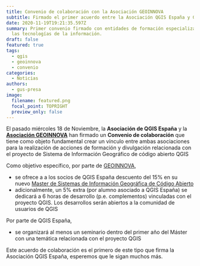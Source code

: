 ```yaml
---
title: Convenio de colaboración con la Asociación GEOINNOVA
subtitle: Firmado el primer acuerdo entre la Asociación QGIS España y GEOINNOVA.
date: 2020-11-19T19:21:35.597Z
summary: Primer convenio firmado con entidades de formación especializadas en
  las tecnologías de la información.
draft: false
featured: true
tags:
  - qgis
  - geoinnova
  - convenio
categories:
  - Noticias
authors:
  - gus-presa
image:
  filename: featured.png
  focal_point: TOPRIGHT
  preview_only: false
---
```

El pasado miércoles 18 de Noviembre, la **Asociación de QGIS España** y la **[Asociación GEOINNOVA](https://geoinnova.org/)** han firmado un **Convenio de colaboración** que tiene como objeto fundamental crear un vínculo entre ambas asociaciones para la realización de acciones de formación y divulgación relacionada con el proyecto de Sistema de Información Geográfico de código abierto QGIS

Como objetivo específico, por parte de [GEOINNOVA](https://geoinnova.org/), 

* se ofrece a a los socios de QGIS España descuento del 15% en su nuevo [Master de Sistemas de Información Geográfica de Código Abierto](https://geoinnova.org/cursos/master-sig-codigo-abierto/)
* adicionalmente, un 5% extra (por alumno asociado a QGIS España) se dedicará a 6 horas de desarrollo (p.e. complementos) vinculadas con el proyecto QGIS. Los desarrollos serán abiertos a la comunidad de usuarios de QGIS

Por parte de QGIS España,

* se organizará al menos un seminario dentro del primer año del Máster con una temática relacionada con el proyecto QGIS

Este acuerdo de colaboración es el primero de este tipo que firma la Asociación QGIS España, esperemos que le sigan muchos más.